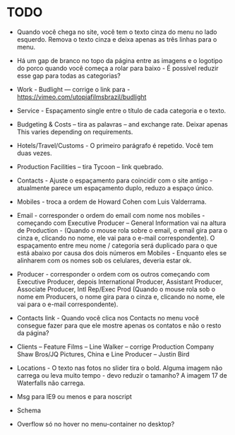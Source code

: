 # TODO

- Quando você chega no site, você tem o texto cinza do menu no lado esquerdo. Remova o texto cinza e deixa apenas as três linhas para o menu.

- Há um gap de branco no topo da página entre as imagens e o logotipo do porco quando você começa a rolar para baixo - É possível reduzir esse gap para todas as categorias?

- Work - Budlight  — corrige o link para -  https://vimeo.com/utopiafilmsbrazil/budlight
- Service - Espaçamento single entre o título de cada categoria e o texto.
- Budgeting & Costs – tira as palavras –  and  exchange rate. Deixar apenas This varies depending on requirements.
- Hotels/Travel/Customs - O primeiro parágrafo é repetido. Você tem duas vezes.
- Production Facilities – tira Tycoon – link quebrado.

- Contacts - Ajuste o espaçamento para coincidir com o site antigo - atualmente parece um espaçamento duplo, reduzo a espaço único.

- Mobiles - troca a ordem de Howard Cohen com Luis Valderrama.

- Email - corresponder o ordem do email com nome nos mobiles - começando com Executive Producer – General Information vai na altura de Production - (Quando o mouse rola sobre o email, o email gira para o cinza e, clicando no nome, ele vai para o e-mail correspondente). O espaçamento entre meu nome / categoria será duplicado para o que está abaixo por causa dos dois números em Mobiles - Enquanto eles se alinharem com os nomes sob os celulares, deveria estar ok.

- Producer - corresponder o ordem com os outros começando com Executive Producer, depois International Producer, Assistant Producer, Associate Producer, Intl Rep/Exec Prod (Quando o mouse rola sob o nome em Producers, o nome gira para o cinza e, clicando no nome, ele vai para o e-mail correspondente).

- Contacts link - Quando você clica nos Contacts no menu você consegue fazer para que ele mostre apenas os contatos e não o resto da página?

- Clients – Feature Films – Line Walker – corrige Production Company Shaw Bros/JQ Pictures, China e Line Producer – Justin Bird

- Locations - O texto nas fotos no slider tira o bold. Alguma imagem não carrega ou leva muito tempo - devo reduzir o tamanho? A imagem 17 de Waterfalls não carrega.

- Msg para IE9 ou menos e para noscript

- Schema

- Overflow só no hover no menu-container no desktop?

